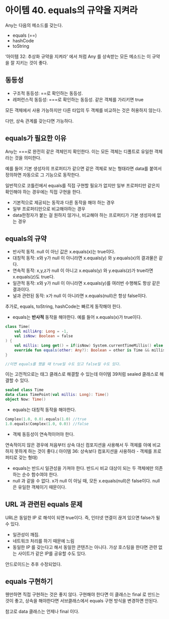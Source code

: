 # 아이템 40. equals의 규약을 지켜라

Any는 다음의 메소드를 갖는다.

- equals (==)
- hashCode
- toString

‘아이템 32: 추상화 규약을 지켜라' 에서 처럼 Any 를 상속받는 모든 메소드는 이 규약을 잘 지키는 것이 좋다.

## 동등성

- 구조적 동등성: ==로 확인하는 동등성.
- 레퍼런스적 동등성: ===로 확인하는 동등성. 같은 객체를 가리키면 true

모든 객체에서 사용 가능하지만 다른 타입의 두 객체를 비교하는 것은 허용하지 않는다.

다만, 상속 관계를 갖는다면 가능하다.

## equals가 필요한 이유

Any는 ===로 완전히 같은 객체인지 확인한다. 이는 모든 객체는 디폴트로 유일한 객체라는 것을 의미한다.

예를 들어 기본 생성자의 프로퍼티가 같으면 같은 객체로 보는 형태라면 data를 붙여서 정의하면 자동으로 그 기능으로 동작한다.

일반적으로 코틀린에서 equals를 직접 구현할 필요가 없지만 일부 프로퍼티만 같은지 확인해야 하는 경우에는 직접 구현을 한다.

- 기본적으로 제공되는 동작과 다른 동작을 해야 하는 경우
- 일부 프로퍼티만으로 비교해야하는 경우
- data한정자가 붙는 걸 원하지 않거나, 비교해야 하는 프로퍼티가 기본 생성자에 없는 경우

## equals의 규약

- 반사적 동작. null 이 아닌 값은 x.equals(x)는 true이다.
- 대칭적 동작: x와 y가 null 이 아니라면 x.equals(y) 와 y.equals(x)의 결과물은 같다.
- 연속적 동작: x,y,z가 null 이 아니고 x.equals(y) 와 y.equals(z)가 true라면 x.equals(z)도 true다.
- 일관적 동작: x와 y가 null 이 아니라면 x.equals(y)를 여러번 수행해도 항상 같은 결과이다.
- 널과 관련된 동작: x가 null 이 아니라면 x.equals(null)은 항상 false이다.

추가로, equals, toString, hashCode는 빠르게 동작해야 한다.

- equals는 **반사적** 동작을 해야한다. 예를 들어 x.equals(x)가 true이다.

```kotlin
class Time(
	val milliArg: Long = -1,
	val isNow: Boolean = false
) {
	val millis: Long get() = if(isNow) System.currentTimeMillis() else millisArg
	override fun equals(other: Any?): Boolean = other is Time && millis == other.millis
}

//이면 equals를 했을 때 true일 수도 있고 false일 수도 있다.
```

이는 고전적으로는 태그 클래스로 해결할 수 있는데 아이템 39처럼 sealed 클래스로 해결할 수 있다.

```kotlin
sealed class Time
data class TimePoint(val millis: Long): Time()
object Now: Time()
```

- equals는 대칭적 동작을 해야한다.

```kotlin
Complex(1.0, 0.0).equals(1.0) //true
1.0.equals(Complex(1.0, 0.0)) //false
```

- 객체 동등성이 연속적이어야 한다.

연속적이지 않은 경우에 처음부터 상속 대신 컴포지션을 사용해서 두 객체를 아예 비교하지 못하게 하는 것이 좋다.( 아이템 36: 상속보다 컴포지션을 사용하라 - 객체를 프로퍼티로 갖는 형태)

- equals는 반드시 일관성을 가져야 한다. 반드시 비교 대상이 되는 두 객체에만 의존하는 순수 함수여야 한다.
- null 과 같을 수 없다. x가 null 이 아닐 때, 모든 x.equals(null)은 false이다. null은 유일한 객체이기 때문이다.

## URL 과 관련된 equals 문제

URL은 동일한 IP 로 해석이 되면 true이다. 즉, 인터넷 연결이 끊겨 있으면 false가 될 수 있다.

- 일관성이 깨짐.
- 네트워크 처리를 하기 때문에 느림
- 동일한 IP 를 갖는다고 해서 동일한 콘텐츠는 아니다. 가상 호스팅을 한다면 관련 없는 사이트가 같은 IP를 공유할 수도 있다.

안드로이드는 추후 수정되었다.

## equals 구현하기

웬만하면 직접 구현하는 것은 좋지 않다. 구현해야 한다면 이 클래스는 final 로 만드는 것이 좋고, 상속을 해야한다면 서브클래스에서 equals 구현 방식을 변경하면 안된다.

참고로 data 클래스는 언제나 final 이다.
